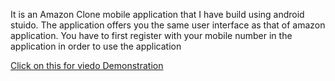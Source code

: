 It is an Amazon Clone mobile application that I have build using android stuido. The application offers you the same user interface as that of amazon application. You have to first register with your mobile number in the application in order to use the application 

[Click on this for viedo Demonstration]("https://www.linkedin.com/posts/bhavesh-jindal-354186190_android-androidcommunity-androidapp-activity-6797510944915251200-shfn")
